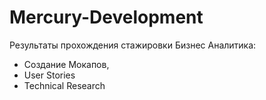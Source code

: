 # Mercury-Development
Результаты прохождения стажировки Бизнес Аналитика: 
- Создание Мокапов, 
- User Stories
- Technical Research
